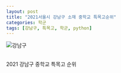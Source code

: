 ```yaml
---
layout: post
title: "2021서울시 강남구 소재 중학교 특목고순위"
categories: 학군
tags: [강남구, 특목고, 학군, python]
---
```

![강남구](https://user-images.githubusercontent.com/43463898/141254118-8f495759-b7f5-436d-aee7-db2e11ad88cf.png)

<br>
2021 강남구 중학교 특목고 순위<br>
